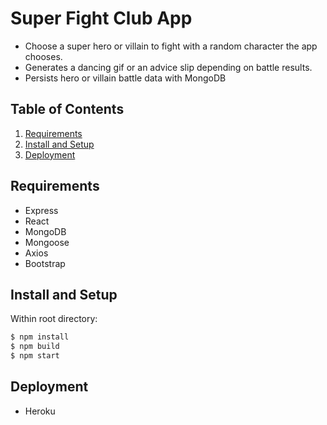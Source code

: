 # Super Fight Club App

  - Choose a super hero or villain to fight with a random character the app chooses.
  - Generates a dancing gif or an advice slip depending on battle results.
  - Persists hero or villain battle data with MongoDB
  
## Table of Contents

1. [Requirements](#requirements)
2. [Install and Setup](#install-and-setup)
3. [Deployment](#deployment)

## Requirements
- Express
- React
- MongoDB
- Mongoose
- Axios
- Bootstrap

## Install and Setup
Within root directory:

```sh
$ npm install
$ npm build
$ npm start
```

## Deployment
- Heroku
